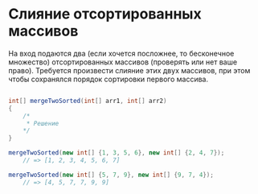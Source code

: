 # Слияние отсортированных массивов

На вход подаются два (если хочется посложнее, то бесконечное множество) отсортированных массивов (проверять или нет ваше право). Требуется произвести слияние этих двух массивов, при этом чтобы сохранялся порядок сортировки первого массива.

```csharp

int[] mergeTwoSorted(int[] arr1, int[] arr2)
{
    /* 
     * Решение
    */
}

mergeTwoSorted(new int[] {1, 3, 5, 6}, new int[] {2, 4, 7});
    // => [1, 2, 3, 4, 5, 6, 7]

mergeTwoSorted(new int[] {5, 7, 9}, new int[] {9, 7, 4});
    // => [4, 5, 7, 7, 9, 9]
